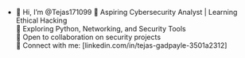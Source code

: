 - 👋 Hi, I’m @Tejas171099
🔹 Aspiring Cybersecurity Analyst | Learning Ethical Hacking  
🔹 Exploring Python, Networking, and Security Tools  
🔹 Open to collaboration on security projects  
🔹 Connect with me: [linkedin.com/in/tejas-gadpayle-3501a2312]  


<!---
Tejas171099/Tejas171099 is a ✨ special ✨ repository because its `README.md` (this file) appears on your GitHub profile.
You can click the Preview link to take a look at your changes.
--->

